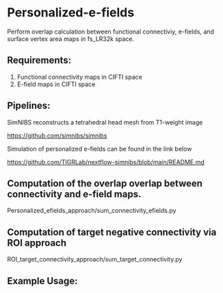 # Personalized-e-fields
Perform overlap calculation between functional connectiviy, e-fields, and surface vertex area maps in fs_LR32k space.

## Requirements:
1. Functional connectivity maps in CIFTI space
2. E-field maps in CIFTI space

## Pipelines:

SimNIBS reconstructs a tetrahedral head mesh from T1-weight image

https://github.com/simnibs/simnibs

Simulation of personalized e-fields can be found in the link below

https://github.com/TIGRLab/nextflow-simnibs/blob/main/README.md


## Computation of the overlap overlap between connectivity and e-field maps.

Personalized_efields_approach/sum_connectivity_efields.py

## Computation of target negative connectivity via ROI approach

ROI_target_connectivity_approach/sum_target_connectivity.py

## Example Usage:
